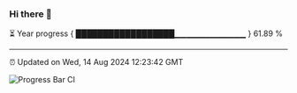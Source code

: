 ### Hi there 👋

⏳ Year progress { ██████████████████▁▁▁▁▁▁▁▁▁▁▁▁ } 61.89 %

---

⏰ Updated on Wed, 14 Aug 2024 12:23:42 GMT

![Progress Bar CI](https://github.com/liununu/liununu/workflows/Progress%20Bar%20CI/badge.svg)
